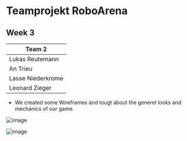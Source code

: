 # Teamprojekt RoboArena
## Week 3

| Team 2 |
| ----------------- |
| Lukas Reutemann   | 
| An Trieu          | 
| Lasse Niederkrome |
| Leonard Zieger    |

* We created some Wireframes and tougt about the generel looks and mechanics of our game.


![image](https://user-images.githubusercontent.com/70483582/168474541-0300a9bb-dc13-4d4c-b12f-1f8aefceddad.png)


![image](https://user-images.githubusercontent.com/70483582/168474547-b4870b61-b3ef-47d3-a971-e98c422ad2dd.png)
